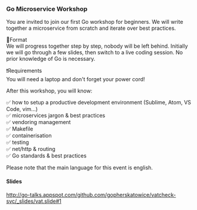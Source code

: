 ### Go Microservice Workshop

You are invited to join our first Go workshop for beginners.
We will write together a microservice from scratch and iterate over best practices. 

🔧Format  
We will progress together step by step, nobody will be left behind.
Initially we will go through a few slides, then switch to a live coding session.
No prior knowledge of Go is necessary.

❗Requirements  
You will need a laptop and don't forget your power cord!

After this workshop, you will know:

✅ how to setup a productive development environment (Sublime, Atom, VS Code, vim...)   
✅ microservices jargon & best practices  
✅ vendoring management  
✅ Makefile  
✅ containerisation  
✅ testing  
✅ net/http & routing   
✅ Go standards & best practices  

Please note that the main language for this event is english.

#### Slides

http://go-talks.appspot.com/github.com/gopherskatowice/vatcheck-svc/_slides/vat.slide#1
